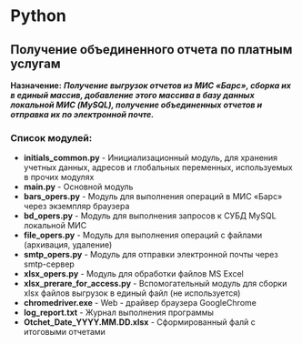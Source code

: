 # Python
## Получение объединенного отчета по платным услугам
__Назначение:__
    ___Получение выгрузок отчетов из МИС «Барс», сборка их в единый массив, добавление этого массива
    в базу данных локальной МИС (MySQL), получение объединенных отчетов и отправка их по электронной почте.___
### Список модулей:
+ __initials_common.py__ - 
    Инициализационный модуль, для хранения учетных данных, адресов и глобальных переменных, используемых в прочих модулях
+ __main.py__ -
    Основной модуль
+ __bars_opers.py__ - 
    Модуль для выполнения операций в МИС «Барс» через экземпляр браузера
+ __bd_opers.py__ - 
    Модуль для выполнения запросов к СУБД MySQL локальной МИС
+ __file_opers.py__ -
    Модуль для выполнения операций с файлами (архивация, удаление)
+ __smtp_opers.py__ -
    Модуль для отправки электронной почты через smtp-сервер
+ __xlsx_opers.py__ -
    Модуль для обработки файлов MS Excel
+ __xlsx_prerare_for_access.py__ -
    Вспомогательный модуль для сборки xlsx файлов выгрузок в единый файл (не используется)
+ __chromedriver.exe__ -
    Web - драйвер браузера GoogleChrome
+ __log_report.txt__ -
    Журнал выполнения программы
+ __Otchet_Date_YYYY.MM.DD.xlsx__ -
    Сформированный фалй с итоговыми отчетами

